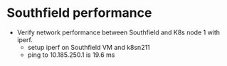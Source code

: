 # Southfield performance

- Verify network performance between Southfield and K8s node 1 with iperf.
  - setup iperf on Southfield VM and k8sn211
  - ping to 10.185.250.1 is 19.6 ms
